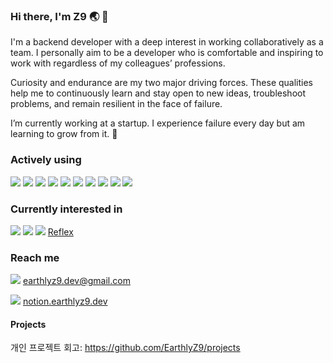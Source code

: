 ### Hi there, I'm Z9 🌏 👋

<!--
**EarthlyZ9/EarthlyZ9** is a ✨ _special_ ✨ repository because its `README.md` (this file) appears on your GitHub profile.

Here are some ideas to get you started:

- 🔭 I’m currently working on ...
- 🌱 I’m currently learning ...
- 👯 I’m looking to collaborate on ...
- 🤔 I’m looking for help with ...
- 💬 Ask me about ...
- 📫 How to reach me: ...
- 😄 Pronouns: ...
- ⚡ Fun fact: ...
-->

I'm a backend developer with a deep interest in working collaboratively as a team. I personally aim to be a developer who is comfortable and inspiring to work with regardless of my colleagues’ professions.

Curiosity and endurance are my two major driving forces. These qualities help me to continuously learn and stay open to new ideas, troubleshoot problems, and remain resilient in the face of failure.

I’m currently working at a startup. I experience failure every day but am learning to grow from it. 🌱

### Actively using
<img src="https://img.shields.io/badge/-Python-3776AB?style=flat&logo=Python&logoColor=white"/> <img src="https://img.shields.io/badge/-Django-092E20?style=flat&logo=django&logoColor=white"/> <img src="https://img.shields.io/badge/-PostgreSQL-4169E1?style=flat&logo=postgresql&logoColor=white"/> <img src="https://img.shields.io/badge/-Amazon AWS-232F3E?style=flat&logo=amazonwebservices&logoColor=white"/>
 <img src="https://img.shields.io/badge/-PyCharm-000000?style=flat&logo=pycharm&logoColor=white"/> <img src="https://img.shields.io/badge/-rabbitmq-FF6600?style=flat&logo=rabbitmq&logoColor=white"/> <img src="https://img.shields.io/badge/-Celery-37814A?style=flat&logo=Celery&logoColor=white"/> <img src="https://img.shields.io/badge/-Ruff-D7FF64?style=flat&logo=Ruff&logoColor=black"/> <img src="https://img.shields.io/badge/-Polars-CD792C?style=flat&logo=Polars&logoColor=white"/> <img src="https://img.shields.io/badge/-Docker-2496ED?style=flat&logo=Docker&logoColor=white"/>

### Currently interested in
<img src="https://img.shields.io/badge/-Spring-6DB33F?style=flat&logo=Spring&logoColor=white"/> <img src="https://img.shields.io/badge/-Rust-000000?style=flat&logo=Rust&logoColor=white"/> <img src="https://img.shields.io/badge/-Supabase-3FCF8E?style=flat&logo=Supabase&logoColor=white"/> [Reflex](https://github.com/reflex-dev/reflex)


### Reach me
<img src="https://img.shields.io/badge/-Gmail-EA4335?style=flat&logo=gmail&logoColor=white"/> earthlyz9.dev@gmail.com

<img src="https://img.shields.io/badge/-Notion Blog-000000?style=flat&logo=Notion&logoColor=white"/> [notion.earthlyz9.dev](notion.earthlyz9.dev)

#### Projects
개인 프로젝트 회고: https://github.com/EarthlyZ9/projects

